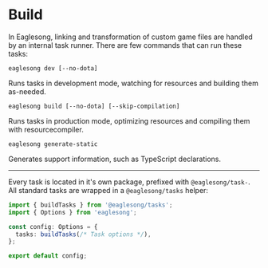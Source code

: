 # Build

In Eaglesong, linking and transformation of custom game files are handled by an internal task
runner. There are few commands that can run these tasks:

```shell
eaglesong dev [--no-dota]
```

Runs tasks in development mode, watching for resources and building them as-needed.

```shell
eaglesong build [--no-dota] [--skip-compilation]
```

Runs tasks in production mode, optimizing resources and compiling them with resourcecompiler.

```shell
eaglesong generate-static
```

Generates support information, such as TypeScript declarations.

---

Every task is located in it's own package, prefixed with `@eaglesong/task-`. All standard tasks are
wrapped in a `@eaglesong/tasks` helper:

```ts
import { buildTasks } from '@eaglesong/tasks';
import { Options } from 'eaglesong';

const config: Options = {
  tasks: buildTasks(/* Task options */),
};

export default config;
```
